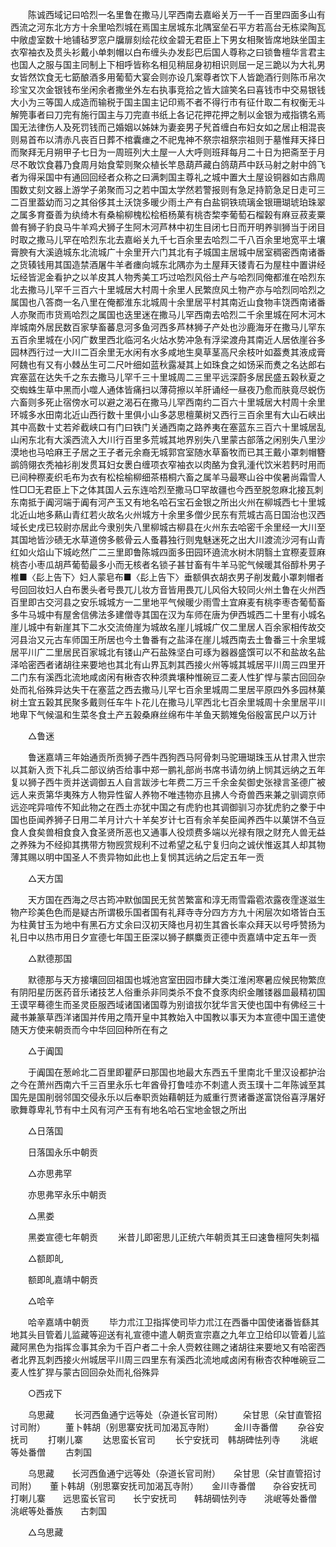 <!-- { "loadSidebar": true } -->
　　陈诚西域记曰哈烈一名里鲁在撒马儿罕西南去嘉峪关万一千一百里四面多山有西流之河东北方方十余里哈烈城在焉国主居城东北隅室垒石平方若高台无栋梁陶瓦中敞虚室数十地铺毡罗窓户牖扉刻绘花纹金碧无君臣上下男女相聚皆席地趺坐国主衣窄袖衣及贯头衫戴小单刺帽以白布缠头办发髟巴后国人尊称之曰锁鲁檀华言君主也国人之服与国主同制上下相呼皆称名相见稍屈身初相识则屈一足三跪以为大礼男女皆然饮食无七筯酿酒多用葡萄大宴会则亦设几案尊者饮下人皆跪酒行则陈币帛次珍宝又次金银钱布坐闲余者撒坐外左右执事竞拾之皆大諠笑名曰喜钱市中交易银钱大小为三等国人成造而输税于国主国主记印焉不者不得行市有征什取二有权衡无斗解筦事者曰刀完有施行国主与刀完直书纸上各记花押花押之制以金银为戒指镌名焉国无法律伤人及死罚钱而己婚姻以姊妹为妻妾男子髠首缠白布妇女如之居止相混丧则易首布以清赤凡丧百日葬不棺囊瘗之不祀鬼神不祭宗祖祭宗祖则于墓惟拜天择日而聚拜无月朔甲子七日为一周班列大土屋一人大呼则班拜每月二十日为把斋至于月尽不敢饮食暮乃食周月始食荤则聚众植长竿恳葫芦藏白鸽葫芦中跃马射之射中鸽飞者为得采国中有通回回经者众称之曰满刺国主尊礼之城中置大土屋设铜器如古鼎周围数丈刻文器上游学子弟聚而习之若中国太学然若警报则有急足持箭急足日走可三二百里葢幼而习之其俗侈其土沃饶多暖少雨土产有白盐铜铁琉璃金银珊瑚琥珀珠翠之属多育蚕善为纨绮木有桑榆柳槐松桧栢杨菓有桃杏棃李葡萄石榴榖有麻豆菽麦粟兽有狮子豹良马牛羊鸡犬狮子生阿木河芦林中初生目闭七日而开明养驯狮当于闭目时取之撒马儿罕在哈烈东北去嘉峪关九千七百余里去哈烈二千八百余里地宽平土壤膏腴有大溪遶城东北流城广十余里开六门其北有子城国主居城中居室稠密西南诸番之货辏钱用其国造禁酒屠牛羊者瘗向城东北隅亦为土屋拜天镂青石为屋柱中置讲经坛经皆泥金看护之以羊皮其人物秀美工巧过哈烈风俗土产与哈烈同俺都淮在哈烈东北去撒马儿罕千三百六十里城居大村周十余里人民繁庶风土物产亦与哈烈同哈烈之属国也八答商一名八里在俺都淮东北城周十余里居平村其南近山食物丰饶西南诸番人亦聚而市货焉哈烈之属国也迭里迷在撒马儿罕西南去哈烈二千余里城在阿木河木岸城南外居民数百家孳畜蕃息河多鱼河西多芦林狮子产处也沙鹿海牙在撒马儿罕东五百余里城在小冈广数里西北临河名火炶水势冲急有浮梁渡舟其南近人居依崖谷多园林西行过一大川二百余里无水闲有水多咸地生臭草茎高尺余枝叶如葢煑其液成膏阿魏也有又有小棘丛生可二尺叶细如蓝秋露凝其上如珠食之如饧采而煑之名达郎右宾塞蓝在达失千之东去撒马儿罕千三十里城周二三里平远深蔚多居民盛五榖秋夏之交蜘蛛生草中黑而小噬人通体皆痛扫以薄荷擦以羊肝诵经一昼夜乃愈而肤竟尽蜕伤六畜则多死止宿傍水可以避之渴石在撒马儿罕西南约二百六十里城居大村周十余里环城多水田南北近山西行数十里俱小山多苾思檀菓树又西行三百余里有大山石峡出其中高数十丈若斧截峡口有门曰铁门关通西南之路养夷在塞蓝东三百六十里城居乱山闲东北有大溪西流入大川行百里多荒城其地界别失八里蒙古部落之闲别失八里沙漠地也马哈麻王子居之王子者元余裔无城郭宫室随水草畜牧而已其王戴小罩刺帽簪鹚鸽翎衣秃袖衫削发贯耳妇女褁白缠项衣窄袖衣以肉酪为食乳湩代饮米若麫时用而已间种穄麦织毛布为衣有松桧榆柳细茶梧桐六畜之属羊马最寒山谷中俟暑尚霜雪人性□□无君臣上下之体其国人云东连哈烈至撒马□罕故疆也今西至脱忽麻北接瓦刺东南抵于阗河端于阗有河产玉又有地名哈石宝石金银之所出火州在柳城西七十里城北近山地多爇山青红若火故名火州城方十余里多僧少民东有荒城古高日国治也汉西域长史戌已较尉亦居此今隶别失八里柳城古柳县在火州东去哈密千余里经一大川至其国地皆沙碛无水草道傍多骸骨云人蚤暮独行则鬼魅迷死之出大川渡流沙河有山青红如火焰山下城屹然广二三里即鲁陈城四面多田园环遶流水树木阴翳土宜穄麦荳麻桃杏小枣瓜胡芦葡萄最多小而无核者名锁子甚甘畜有牛羊马驼气候暖其俗醇朴男子椎■〈髟上告下〉妇人蒙皂布■〈髟上告下〉垂额俱衣胡衣男子削发戴小罩刺帽者号回回妆妇人白布褁头者号畏兀儿妆方音皆用畏兀儿风俗大较同火州土鲁在火州西百里即古交河县之安乐城城方一二里地平气候暖少雨雪土宜麻麦有桃李枣杏葡萄畜多牛马城中有屋舍信佛法多建僧寺其国在汉为车师在唐为伊西城西二十里有小城名崖儿城中有新崖其下二水交流倚崖为城故名崖儿城城广仅二里居人百余家相传故交河县治又元古车师国王所居也今土鲁番有之盐泽在崖儿城西南去土鲁番三十余里城居平川广二里居民百家城北有镂山产石盐殊坚白可琢为器器盛馔可以不和盐故名盐泽哈密西者诸胡往来要地也其北有山界瓦刺其西接火州等城其城居平川周三四里开二门东有溪西北流地咸卤闲有楸杏农种须粪壤种惟碗豆二麦人性犷悍与蒙古回回杂处而礼俗殊异达失干在塞蓝之西去撒马儿罕七百余里城周二里居平原四外多园林菓树土宜五榖其民聚多戴则任车牛卜花儿在撒马儿罕西北七百余里城周十余里居平川地卑下气候温和生菜冬食土产五榖桑麻丝绵布牛羊鱼天鹅雉兔俗殷富民户以万计 

　　△鲁迷 

　　鲁迷嘉靖三年始通贡所贡狮子西牛西狗西马阿骨刺马驼珊瑚珠玉从甘肃入世宗以其新入贡下礼兵二部议纳否给事中郑一鹏礼部尚书席书请勿纳上悯其远纳之五年复以狮子西牛贡并送调御五人自言跋涉七年费二万三千余金矣御史张禄言圣德广被远人来贡第华夷殊方人物异性留人养物不唯违物亦且拂人今奇兽西来兼之驯调京师远迩咤异喧传不知此物之在西土亦犹中国之有虎豹也其调御驯习亦犹虎豹之豢于中国也臣闻养狮子日用二羊月计六十羊矣岁计七百有余羊矣臣闻养西牛以菓饼不刍豆食人食矣兽相食食入食圣贤所恶也又通事人役烦费多端以光禄有限之财充人兽无益之养殊为不经抑其携带方物觊赏规利不过希望之私宁复归向之诚伏惟返其人却其物薄其赐以明中国圣人不贵异物如此也上复悯其远纳之后定五年一贡 

　　△天方国 

　　天方国在西海之尽古筠冲默伽国民无贫苦繁富和淳无雨雪霜雹浓露夜霔遂滋生物产珍美色色而是疑古所谓极乐国者国有礼拜寺寺分四方方九十闲层次如塔皆白玉为柱黄甘玉为地中有黑石方丈余曰汉初天降也月初生其酋长率众拜天以号呼赞扬为礼日中以热市用日夕宣德七年国王臣深以狮子麒麋贡正德中贡嘉靖中定五年一贡 

　　△默德那国 

　　默德那与天方接壤回回祖国也城池宫室田园市肆大类江淮闲寒暑应候民物繁庶有阴阳星历医药音乐诸技艺人俗重杀非同类杀不食不食豕肉织金雕镂器皿最精初国王谟罕蓦德生而圣灵臣服西域诸国诸国尊为别谙拔尔犹华言天使也国中有佛经三十藏书兼篆草西洋诸国并传用之隋开皇中其教始入中国教以事天为本宣德中国王遣使随天方使来朝贡而今中华回回种所在有之 

　　△于阗国 

　　于阗国在葱岭北二百里即瞿萨曰那国也地最大东西五千里南北千里汉设都护治之今在萧州西南六千三百里永乐七年酋骨打鲁哇亦不刺遣人贡玉璞十二年陈诚至其国先是国削弱邻国交侵永乐以后奉职贡始藉朝廷为威重行贾诸番遂富饶俗喜浮屠好歌舞尊卑礼节有中土风有河产玉有有地名哈石宝地金银之所出 

　　△日落国 

　　日落国永乐中朝贡 

　　△亦思弗罕 

　　亦思弗罕永乐中朝贡 

　　△黑娄 

　　黑娄宣德七年朝贡 
　　米昔儿即密思儿正统六年朝贡其王曰速鲁檀阿失刺福 

　　△额即癿 

　　额即癿嘉靖中朝贡 

　　△哈辛 

　　哈辛嘉靖中朝贡 
　　毕力朮江卫指挥使司毕力朮江在西番中国使诸番皆繇其地其头目管着儿监藏等迎送有礼宣德中遣人朝贡宣宗嘉之九年立卫给印以管着儿监藏阿黑色为指挥佥事其余为千百户者二十余人赍敕往赐之诸胡往来要地又有哈密西者北界瓦刺西接火州城居平川周三四里东有溪西北流地咸卤闲有楸杏农种唯碗豆二麦人性犷猂与蒙古回回杂处而礼俗殊异 

　　○西戎下 

　　乌思藏 
　　长河西鱼通宁远等处（杂道长官司附） 
　　朵甘思（朵甘直管招讨司附） 
　　董卜韩胡（别思寨安抚司加渴瓦寺附） 
　　金川寺番僧 
　　杂谷安抚司 
　　打喇儿寨 
　　达思蛮长官司 
　　长宁安抚司　韩胡碑怯列寺 
　　洮岷等处番僧 
　　古刺国 

　　乌思藏　　长河西鱼通宁远等处（杂道长官司附）　　朵甘思（朵甘直管招讨司附）　　董卜韩胡（别思寨安抚司加渴瓦寺附）　　金川寺番僧　　杂谷安抚司　　打喇儿寨　　远思蛮长官司　　长宁安抚司　　韩胡碉怯列寺　　洮岷等处番僧　　洮岷等处番族　　古刺国 

　　△乌思藏 

